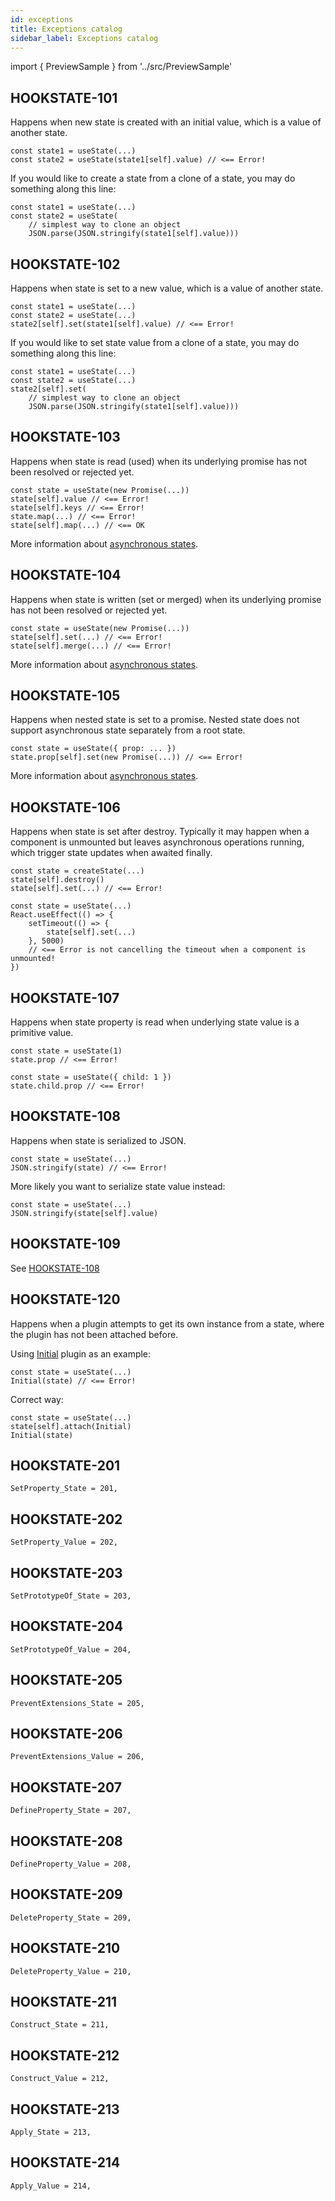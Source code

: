```yaml
---
id: exceptions
title: Exceptions catalog
sidebar_label: Exceptions catalog
---
```


import { PreviewSample } from '../src/PreviewSample'

## HOOKSTATE-101

Happens when new state is created with an initial value, which is a value of another state.

```tsx
const state1 = useState(...)
const state2 = useState(state1[self].value) // <== Error!
```

If you would like to create a state from a clone of a state, you may do something along this line:

```tsx
const state1 = useState(...)
const state2 = useState(
    // simplest way to clone an object
    JSON.parse(JSON.stringify(state1[self].value)))
```

## HOOKSTATE-102

Happens when state is set to a new value, which is a value of another state.

```tsx
const state1 = useState(...)
const state2 = useState(...)
state2[self].set(state1[self].value) // <== Error!
```

If you would like to set state value from a clone of a state, you may do something along this line:

```tsx
const state1 = useState(...)
const state2 = useState(...)
state2[self].set(
    // simplest way to clone an object
    JSON.parse(JSON.stringify(state1[self].value)))
```

## HOOKSTATE-103

Happens when state is read (used) when its underlying promise has not been resolved or rejected yet.

```tsx
const state = useState(new Promise(...))
state[self].value // <== Error!
state[self].keys // <== Error!
state.map(...) // <== Error!
state[self].map(...) // <== OK
```

More information about [asynchronous states](./asynchronous-state).

## HOOKSTATE-104

Happens when state is written (set or merged) when its underlying promise has not been resolved or rejected yet.

```tsx
const state = useState(new Promise(...))
state[self].set(...) // <== Error!
state[self].merge(...) // <== Error!
```

More information about [asynchronous states](./asynchronous-state).

## HOOKSTATE-105

Happens when nested state is set to a promise. Nested state does not support asynchronous state separately from a root state.

```tsx
const state = useState({ prop: ... })
state.prop[self].set(new Promise(...)) // <== Error!
```

More information about [asynchronous states](./asynchronous-state).

## HOOKSTATE-106

Happens when state is set after destroy. Typically it may happen when a component is unmounted but leaves asynchronous operations running, which trigger state updates when awaited finally.

```tsx
const state = createState(...)
state[self].destroy()
state[self].set(...) // <== Error!
```

```tsx
const state = useState(...)
React.useEffect(() => {
    setTimeout(() => {
        state[self].set(...)
    }, 5000)
    // <== Error is not cancelling the timeout when a component is unmounted!
})
```

## HOOKSTATE-107

Happens when state property is read when underlying state value is a primitive value.

```tsx
const state = useState(1)
state.prop // <== Error!

const state = useState({ child: 1 })
state.child.prop // <== Error!
```

## HOOKSTATE-108

Happens when state is serialized to JSON.

```tsx
const state = useState(...)
JSON.stringify(state) // <== Error!
```

More likely you want to serialize state value instead:

```tsx
const state = useState(...)
JSON.stringify(state[self].value)
```

## HOOKSTATE-109

See [HOOKSTATE-108](#hookstate-108)

## HOOKSTATE-120

Happens when a plugin attempts to get its own instance from a state, where the plugin has not been attached before.

Using [Initial](./extensions-initial) plugin as an example:

```tsx
const state = useState(...)
Initial(state) // <== Error!
```

Correct way:

```tsx
const state = useState(...)
state[self].attach(Initial)
Initial(state)
```

## HOOKSTATE-201
    SetProperty_State = 201,

## HOOKSTATE-202
    SetProperty_Value = 202,

## HOOKSTATE-203
    SetPrototypeOf_State = 203,

## HOOKSTATE-204
    SetPrototypeOf_Value = 204,

## HOOKSTATE-205
    PreventExtensions_State = 205,

## HOOKSTATE-206
    PreventExtensions_Value = 206,

## HOOKSTATE-207
    DefineProperty_State = 207,

## HOOKSTATE-208
    DefineProperty_Value = 208,

## HOOKSTATE-209
    DeleteProperty_State = 209,

## HOOKSTATE-210
    DeleteProperty_Value = 210,

## HOOKSTATE-211
    Construct_State = 211,

## HOOKSTATE-212
    Construct_Value = 212,

## HOOKSTATE-213
    Apply_State = 213,

## HOOKSTATE-214
    Apply_Value = 214,

